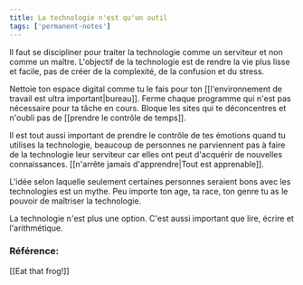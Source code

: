 ```yaml
---
title: La technologie n'est qu'un outil
tags: ['permanent-notes']
---
```


Il faut se discipliner pour traiter la technologie comme un serviteur et non comme un maître. L'objectif de la technologie est de rendre la vie plus lisse et facile, pas de créer de la complexité, de la confusion et du stress.

Nettoie ton espace digital comme tu le fais pour ton [[l'environnement de travail est ultra important|bureau]]. Ferme chaque programme qui n'est pas nécessaire pour ta tâche en cours. Bloque les sites qui te déconcentres et n'oubli pas de [[prendre le contrôle de temps]].

Il est tout aussi important de prendre le contrôle de tes émotions quand tu utilises la technologie, beaucoup de personnes ne parviennent pas à faire de la technologie leur serviteur car elles ont peut d'acquérir de nouvelles connaissances. [[n'arrête jamais d'apprendre|Tout est apprenable]]. 

L'idée selon laquelle seulement certaines personnes seraient bons avec les technologies est un mythe. Peu importe ton age, ta race, ton genre tu as le pouvoir de maîtriser la technologie.

La technologie n'est plus une option. C'est aussi important que lire, écrire et l'arithmétique.


### Référence: 
[[Eat that frog!]]